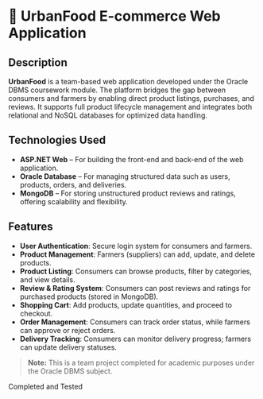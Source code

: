 # 🛒 UrbanFood E-commerce Web Application

## Description
**UrbanFood** is a team-based web application developed under the Oracle DBMS coursework module. The platform bridges the gap between consumers and farmers by enabling direct product listings, purchases, and reviews. It supports full product lifecycle management and integrates both relational and NoSQL databases for optimized data handling.

## Technologies Used
- **ASP.NET Web** – For building the front-end and back-end of the web application.
- **Oracle Database** – For managing structured data such as users, products, orders, and deliveries.
- **MongoDB** – For storing unstructured product reviews and ratings, offering scalability and flexibility.

## Features
- **User Authentication**: Secure login system for consumers and farmers.
- **Product Management**: Farmers (suppliers) can add, update, and delete products.
- **Product Listing**: Consumers can browse products, filter by categories, and view details.
- **Review & Rating System**: Consumers can post reviews and ratings for purchased products (stored in MongoDB).
- **Shopping Cart**: Add products, update quantities, and proceed to checkout.
- **Order Management**: Consumers can track order status, while farmers can approve or reject orders.
- **Delivery Tracking**: Consumers can monitor delivery progress; farmers can update delivery statuses.

> **Note:** This is a team project completed for academic purposes under the Oracle DBMS subject.

Completed and Tested



